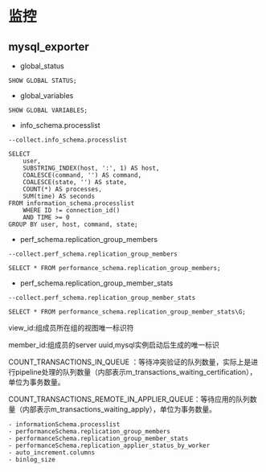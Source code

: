 # 监控

## mysql_exporter

- global_status
```
SHOW GLOBAL STATUS;
```

- global_variables
```
SHOW GLOBAL VARIABLES;
```

- info_schema.processlist

`--collect.info_schema.processlist`

```
SELECT
    user,
    SUBSTRING_INDEX(host, ':', 1) AS host,
    COALESCE(command, '') AS command,
    COALESCE(state, '') AS state,
    COUNT(*) AS processes,
    SUM(time) AS seconds
FROM information_schema.processlist
    WHERE ID != connection_id()
    AND TIME >= 0
GROUP BY user, host, command, state;
```

- perf_schema.replication_group_members

`--collect.perf_schema.replication_group_members`
```
SELECT * FROM performance_schema.replication_group_members;
```

- perf_schema.replication_group_member_stats

`--collect.perf_schema.replication_group_member_stats`
```
SELECT * FROM performance_schema.replication_group_member_stats\G;
```
view_id:组成员所在组的视图唯一标识符

member_id:组成员的server uuid,mysql实例启动后生成的唯一标识

COUNT_TRANSACTIONS_IN_QUEUE ：等待冲突验证的队列数量，实际上是进行pipeline处理的队列数量（内部表示m_transactions_waiting_certification），单位为事务数量。

COUNT_TRANSACTIONS_REMOTE_IN_APPLIER_QUEUE：等待应用的队列数量（内部表示m_transactions_waiting_apply），单位为事务数量。

    - informationSchema.processlist
    - performanceSchema.replication_group_members
    - performanceSchema.replication_group_member_stats
    - performanceSchema.replication_applier_status_by_worker
    - auto_increment.columns
    - binlog_size

